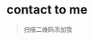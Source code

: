 # contact to me

> 扫描二维码添加我

<tgx-img src="/img/my_wx.jpg" width="100" title="加我微信" alt="微信二维码"></tgx-img>
